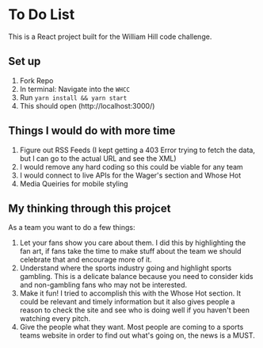 # To Do List

This is a React project built for the William Hill code challenge.

## Set up

1. Fork Repo
2. In  terminal: Navigate into the `WHCC`
3. Run `yarn install && yarn start`
4. This should open (http://localhost:3000/) 

## Things I would do with more time

1. Figure out RSS Feeds (I kept getting a 403 Error trying to fetch the data, but I can go to the actual URL and see the XML)
2. I would remove any hard coding so this could be viable for any team
3. I would connect to live APIs for the Wager's section and Whose Hot
4.  Media Queiries for mobile styling

## My thinking through this projcet
As a team you want to do a few things:
1. Let your fans show you care about them. I did this by highlighting the fan art, if fans take the time to make stuff about the team we should celebrate that and encourage more of it.
2. Understand where the sports industry going and highlight sports gambling. This is a delicate balance because you need to consider kids and non-gambling fans who may not be interested.
3. Make it fun! I tried to accomplish this with the Whose Hot section. It could be relevant and timely information but it also gives people a reason to check the site and see who is doing well if you haven't been watching every pitch.
4. Give the people what they want. Most people are coming to a sports teams website in order to find out what's going on, the news is a MUST. 
